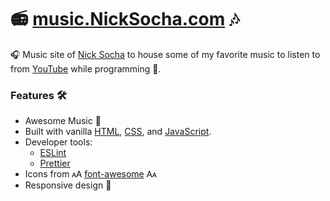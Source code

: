 # 📻 [music.NickSocha.com](http://music.nicksocha.com/) 🎶

🎧 Music site of [Nick Socha](https://nicksocha.com/) to house some of my favorite music to listen to from [YouTube](https://www.youtube.com/) while programming 🤖.

### Features 🛠

- Awesome Music 🥳
- Built with vanilla [HTML](https://en.wikipedia.org/wiki/HTML), [CSS](https://en.wikipedia.org/wiki/Cascading_Style_Sheets), and [JavaScript](https://en.wikipedia.org/wiki/JavaScript).
- Developer tools:
  - [ESLint](https://eslint.org/)
  - [Prettier](https://github.com/prettier/prettier)
- Icons from 🗚 [font-awesome](https://fontawesome.com/) 🗛
- Responsive design 📱
